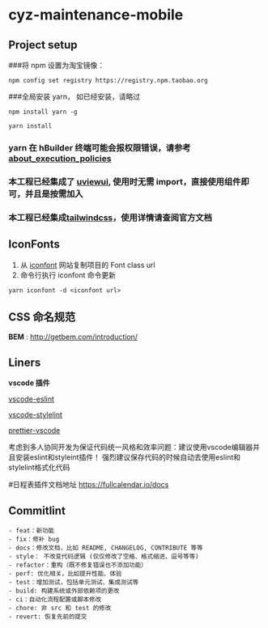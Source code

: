 # cyz-maintenance-mobile

## Project setup

###将 npm 设置为淘宝镜像：

```
npm config set registry https://registry.npm.taobao.org
```

###全局安装 yarn， 如已经安装，请略过

```
npm install yarn -g
```

```
yarn install
```

### yarn 在 hBuilder 终端可能会报权限错误，请参考[about_execution_policies](https://docs.microsoft.com/zh-cn/powershell/module/microsoft.powershell.core/about/about_execution_policies?view=powershell-7)

### 本工程已经集成了 [uviewui](https://www.uviewui.com/), 使用时无需 import，直接使用组件即可，并且是按需加入

### 本工程已经集成[tailwindcss](https://tailwindcss.com/)，使用详情请查阅官方文档

## IconFonts

1. 从 [iconfont](https://www.iconfont.cn/) 网站复制项目的 Font class url
2. 命令行执行 iconfont 命令更新

```shell
yarn iconfont -d <iconfont url>
```

## CSS 命名规范

**BEM** : http://getbem.com/introduction/

## Liners

**vscode 插件**

[vscode-eslint](https://marketplace.visualstudio.com/items?itemName=dbaeumer.vscode-eslint)

[vscode-stylelint](https://marketplace.visualstudio.com/items?itemName=stylelint.vscode-stylelint)

[prettier-vscode](https://marketplace.visualstudio.com/items?itemName=esbenp.prettier-vscode)

考虑到多人协同开发为保证代码统一风格和效率问题：建议使用vscode编辑器并且安装eslint和styleint插件！
强烈建议保存代码的时候自动去使用eslint和stylelint格式化代码

#日程表插件文档地址
https://fullcalendar.io/docs

## Commitlint

```
- feat：新功能
- fix：修补 bug
- docs：修改文档，比如 README, CHANGELOG, CONTRIBUTE 等等
- style： 不改变代码逻辑 (仅仅修改了空格、格式缩进、逗号等等)
- refactor：重构（既不修复错误也不添加功能）
- perf: 优化相关，比如提升性能、体验
- test：增加测试，包括单元测试、集成测试等
- build: 构建系统或外部依赖项的更改
- ci：自动化流程配置或脚本修改
- chore: 非 src 和 test 的修改
- revert: 恢复先前的提交

```
